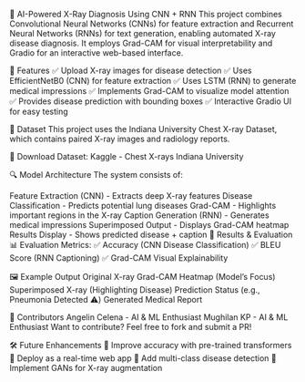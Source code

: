 🩻 AI-Powered X-Ray Diagnosis Using CNN + RNN
This project combines Convolutional Neural Networks (CNNs) for feature extraction and Recurrent Neural Networks (RNNs) for text generation, enabling automated X-ray disease diagnosis. It employs Grad-CAM for visual interpretability and Gradio for an interactive web-based interface.

🚀 Features
✅ Upload X-ray images for disease detection
✅ Uses EfficientNetB0 (CNN) for feature extraction
✅ Uses LSTM (RNN) to generate medical impressions
✅ Implements Grad-CAM to visualize model attention
✅ Provides disease prediction with bounding boxes
✅ Interactive Gradio UI for easy testing

📂 Dataset
This project uses the Indiana University Chest X-ray Dataset, which contains paired X-ray images and radiology reports.

🔗 Download Dataset:
Kaggle - Chest X-rays Indiana University


🔍 Model Architecture
The system consists of:

Feature Extraction (CNN) - Extracts deep X-ray features
Disease Classification - Predicts potential lung diseases
Grad-CAM - Highlights important regions in the X-ray
Caption Generation (RNN) - Generates medical impressions
Superimposed Output - Displays Grad-CAM heatmap
Results Display - Shows predicted disease + caption
🎯 Results & Evaluation
📊 Evaluation Metrics:
✅ Accuracy (CNN Disease Classification)
✅ BLEU Score (RNN Captioning)
✅ Grad-CAM Visual Explainability

🖼 Example Output
Original X-ray
Grad-CAM Heatmap (Model’s Focus)
Superimposed X-ray (Highlighting Disease)
Prediction Status (e.g., Pneumonia Detected ⚠️)
Generated Medical Report

🤝 Contributors
Angelin Celena - AI & ML Enthusiast
Mughilan KP - AI & ML Enthusiast
Want to contribute? Feel free to fork and submit a PR!

🛠 Future Enhancements
🔹 Improve accuracy with pre-trained transformers
🔹 Deploy as a real-time web app
🔹 Add multi-class disease detection
🔹 Implement GANs for X-ray augmentation

